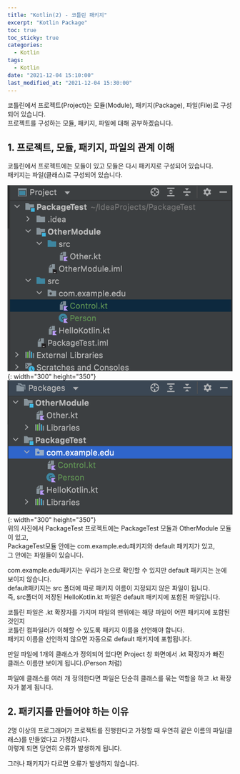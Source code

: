 ```yaml
---
title: "Kotlin(2) - 코틀린 패키지"
excerpt: "Kotlin Package"
toc: true
toc_sticky: true
categories:
  - Kotlin
tags:
  - Kotlin
date: "2021-12-04 15:10:00"
last_modified_at: "2021-12-04 15:30:00"
---
```


코틀린에서 프로젝트(Project)는 모듈(Module), 패키지(Package), 파일(File)로 구성되어 있습니다.<br/>
프로젝트를 구성하는 모듈, 패키지, 파일에 대해 공부하겠습니다.<br/>

## 1. 프로젝트, 모듈, 패키지, 파일의 관계 이해

코틀린에서 프로젝트에는 모듈이 있고 모듈은 다시 패키지로 구성되어 있습니다.<br/>
패키지는 파일(클래스)로 구성되어 있습니다.<br/>

![package1](/images/kotlin_package1.png/){: width="300" height="350"}
![package2](/images/kotlin_package2.png/){: width="300" height="350"}
<br/>
위의 사진에서 PackageTest 프로젝트에는 PackageTest 모듈과 OtherModule 모듈이 있고,<br/>
PackageTest모듈 안에는 com.example.edu패키지와 default 패키지가 있고,<br/>
그 안에는 파일들이 있습니다.<br/>

com.example.edu패키지는 우리가 눈으로 확인할 수 있지만 default 패키지는 눈에 보이지 않습니다.<br/>
default패키지는 src 폴더에 따로 패키지 이름이 지정되지 않은 파일이 됩니다.<br/>
즉, src폴더이 저장된 HelloKotlin.kt 파일은 default 패키지에 포함된 파일입니다.<br/>

코틀린 파일은 .kt 확장자를 가지며 파일의 맨위에는 해당 파일이 어떤 패키지에 포함된 것인지<br/>
코틀린 컴파일러가 이해할 수 있도록 패키지 이름을 선언해야 합니다.<br/>
패키지 이름을 선언하지 않으면 자동으로 default 패키지에 포함됩니다.<br/>

만일 파일에 1개의 클래스가 정의되어 있다면 Project 창 화면에서 .kt 확장자가 빠진<br/>
클래스 이름만 보이게 됩니다.(Person 처럼)<br/>

파일에 클래스를 여러 개 정의한다면 파일은 단순히 클래스를 묶는 역할을 하고 .kt 확장자가 붙게 됩니다.<br/>

## 2. 패키지를 만들어야 하는 이유

2명 이상의 프로그래머가 프로젝트를 진행한다고 가정할 때 우연히 같은 이름의 파일(클래스)를 만들었다고 가정합시다.<br/>
이렇게 되면 당연히 오류가 발생하게 됩니다.<br/>

그러나 패키지가 다르면 오류가 발생하지 않습니다.<br/>
